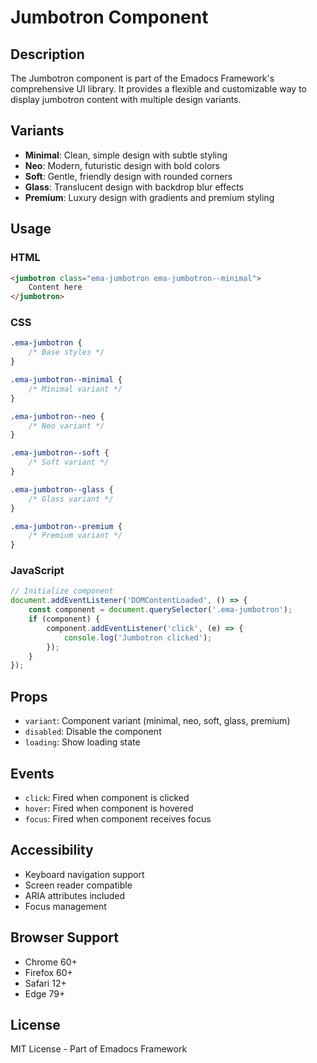 # Jumbotron Component

## Description
The Jumbotron component is part of the Emadocs Framework's comprehensive UI library. It provides a flexible and customizable way to display jumbotron content with multiple design variants.

## Variants
- **Minimal**: Clean, simple design with subtle styling
- **Neo**: Modern, futuristic design with bold colors
- **Soft**: Gentle, friendly design with rounded corners
- **Glass**: Translucent design with backdrop blur effects
- **Premium**: Luxury design with gradients and premium styling

## Usage

### HTML
```html
<jumbotron class="ema-jumbotron ema-jumbotron--minimal">
    Content here
</jumbotron>
```

### CSS
```css
.ema-jumbotron {
    /* Base styles */
}

.ema-jumbotron--minimal {
    /* Minimal variant */
}

.ema-jumbotron--neo {
    /* Neo variant */
}

.ema-jumbotron--soft {
    /* Soft variant */
}

.ema-jumbotron--glass {
    /* Glass variant */
}

.ema-jumbotron--premium {
    /* Premium variant */
}
```

### JavaScript
```javascript
// Initialize component
document.addEventListener('DOMContentLoaded', () => {
    const component = document.querySelector('.ema-jumbotron');
    if (component) {
        component.addEventListener('click', (e) => {
            console.log('Jumbotron clicked');
        });
    }
});
```

## Props
- `variant`: Component variant (minimal, neo, soft, glass, premium)
- `disabled`: Disable the component
- `loading`: Show loading state

## Events
- `click`: Fired when component is clicked
- `hover`: Fired when component is hovered
- `focus`: Fired when component receives focus

## Accessibility
- Keyboard navigation support
- Screen reader compatible
- ARIA attributes included
- Focus management

## Browser Support
- Chrome 60+
- Firefox 60+
- Safari 12+
- Edge 79+

## License
MIT License - Part of Emadocs Framework
